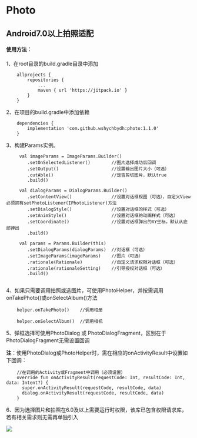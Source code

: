 # Photo
## Android7.0以上拍照适配

#### 使用方法：

1、在root目录的build.gradle目录中添加
```
    allprojects {
        repositories {
            ...
            maven { url 'https://jitpack.io' }
        }
    }
```

2、在项目的build.gradle中添加依赖
```
    dependencies {
        implementation 'com.github.wshychbydh:photo:1.1.0'
    }
```

3、构建Params实例。
```
     val imageParams = ImageParams.Builder()
        .setOnSelectedListener()        //图片选择成功后回调
        .setOutput()                    //设置输出图片大小（可选）
        .cutAble()                      //是否剪切图片，默认true
        .build()
         
     val dialogParams = DialogParams.Builder()
        .setContentView()               //设置对话框视图（可选），自定义View必须拥有setPhotoListener(IPhotoListener)方法
        .setDialogStyle()               //设置对话框的样式（可选）
        .setAnimStyle()                 //设置对话框的动画样式（可选）
        .setCoordinate()                //设置对话框弹出的XY坐标，默认从底部弹出
        .build()
        
     val params = Params.Builder(this)
        .setDialogParams(dialogParams)  //对话框（可选）
        .setImageParams(imageParams)    //图片（可选）
        .rationale(Rationale)           //自定义请求权限对话框（可选）
        .rationale(rationaleSetting)    //引导授权对话框（可选）
        .build()
     
```

4、如果只需要调用拍照或选图片，可使用PhotoHelper，并按需调用onTakePhoto()或onSelectAlbum()方法
```
    helper.onTakePhoto()    //调用相册
    
    helper.onSelectAlbum()  //调用相机
```

5、弹框选择可使用PhotoDialog 或 PhotoDialogFragment，区别在于PhotoDialogFragment无需设置回调

**注**：使用PhotoDialog或PhotoHelper时，需在相应的onActivityResult中设置如下回调：
```
    //在调用的Activity或Fragment中调用（必须设置）
    override fun onActivityResult(requestCode: Int, resultCode: Int, data: Intent?) {
      super.onActivityResult(requestCode, resultCode, data)
      dialog.onActivityResult(requestCode, resultCode, data)
    }
```

6、因为选择图片和拍照在6.0及以上需要运行时权限，该库已包含权限请求库，若有相关需求则无需再单独引入

[![](https://jitpack.io/v/wshychbydh/Photo.svg)](https://jitpack.io/#wshychbydh/Photo)
